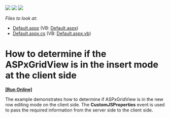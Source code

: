 <!-- default badges list -->
![](https://img.shields.io/endpoint?url=https://codecentral.devexpress.com/api/v1/VersionRange/128539031/12.1.6%2B)
[![](https://img.shields.io/badge/Open_in_DevExpress_Support_Center-FF7200?style=flat-square&logo=DevExpress&logoColor=white)](https://supportcenter.devexpress.com/ticket/details/E254)
[![](https://img.shields.io/badge/📖_How_to_use_DevExpress_Examples-e9f6fc?style=flat-square)](https://docs.devexpress.com/GeneralInformation/403183)
<!-- default badges end -->
<!-- default file list -->
*Files to look at*:

* [Default.aspx](./CS/WebSite/Default.aspx) (VB: [Default.aspx](./VB/WebSite/Default.aspx))
* [Default.aspx.cs](./CS/WebSite/Default.aspx.cs) (VB: [Default.aspx.vb](./VB/WebSite/Default.aspx.vb))
<!-- default file list end -->
# How to determine if the ASPxGridView is in the insert mode at the client side
<!-- run online -->
**[[Run Online]](https://codecentral.devexpress.com/e254/)**
<!-- run online end -->


<p>The example demonstrates how to determine if ASPxGridView is in the new row editing mode on the client side. The <strong>CustomJSProperties</strong> event is used to pass the required information from the server side to the client side.</p>

<br/>


